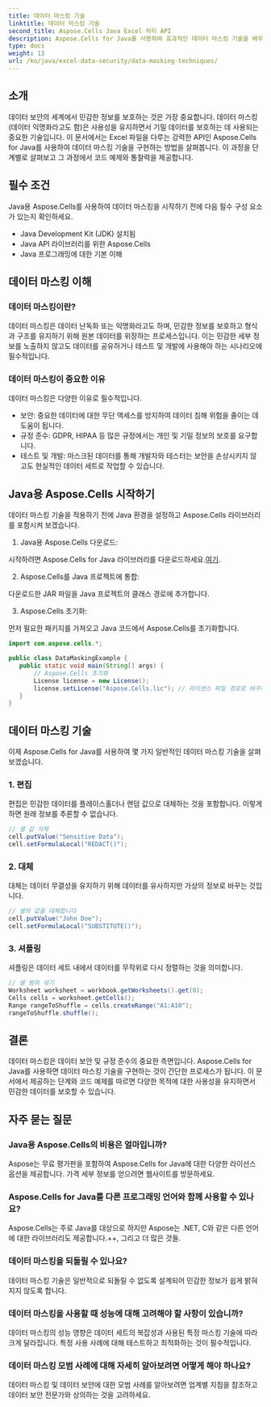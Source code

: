 ```yaml
---
title: 데이터 마스킹 기술
linktitle: 데이터 마스킹 기술
second_title: Aspose.Cells Java Excel 처리 API
description: Aspose.Cells for Java를 사용하여 효과적인 데이터 마스킹 기술을 배우세요. 데이터 무결성을 유지하면서 민감한 정보를 보호하세요.
type: docs
weight: 13
url: /ko/java/excel-data-security/data-masking-techniques/
---
```


## 소개

데이터 보안의 세계에서 민감한 정보를 보호하는 것은 가장 중요합니다. 데이터 마스킹(데이터 익명화라고도 함)은 사용성을 유지하면서 기밀 데이터를 보호하는 데 사용되는 중요한 기술입니다. 이 문서에서는 Excel 파일을 다루는 강력한 API인 Aspose.Cells for Java를 사용하여 데이터 마스킹 기술을 구현하는 방법을 살펴봅니다. 이 과정을 단계별로 살펴보고 그 과정에서 코드 예제와 통찰력을 제공합니다.

## 필수 조건

Java용 Aspose.Cells를 사용하여 데이터 마스킹을 시작하기 전에 다음 필수 구성 요소가 있는지 확인하세요.

- Java Development Kit (JDK) 설치됨
- Java API 라이브러리를 위한 Aspose.Cells
- Java 프로그래밍에 대한 기본 이해

## 데이터 마스킹 이해

### 데이터 마스킹이란?

데이터 마스킹은 데이터 난독화 또는 익명화라고도 하며, 민감한 정보를 보호하고 형식과 구조를 유지하기 위해 원본 데이터를 위장하는 프로세스입니다. 이는 민감한 세부 정보를 노출하지 않고도 데이터를 공유하거나 테스트 및 개발에 사용해야 하는 시나리오에 필수적입니다.

### 데이터 마스킹이 중요한 이유

데이터 마스킹은 다양한 이유로 필수적입니다.

- 보안: 중요한 데이터에 대한 무단 액세스를 방지하여 데이터 침해 위험을 줄이는 데 도움이 됩니다.
- 규정 준수: GDPR, HIPAA 등 많은 규정에서는 개인 및 기밀 정보의 보호를 요구합니다.
- 테스트 및 개발: 마스크된 데이터를 통해 개발자와 테스터는 보안을 손상시키지 않고도 현실적인 데이터 세트로 작업할 수 있습니다.

## Java용 Aspose.Cells 시작하기

데이터 마스킹 기술을 적용하기 전에 Java 환경을 설정하고 Aspose.Cells 라이브러리를 포함시켜 보겠습니다.

1. Java용 Aspose.Cells 다운로드:

 시작하려면 Aspose.Cells for Java 라이브러리를 다운로드하세요.[여기](https://releases.aspose.com/cells/java/).

2. Aspose.Cells를 Java 프로젝트에 통합:

다운로드한 JAR 파일을 Java 프로젝트의 클래스 경로에 추가합니다.

3. Aspose.Cells 초기화:

먼저 필요한 패키지를 가져오고 Java 코드에서 Aspose.Cells를 초기화합니다.

```java
import com.aspose.cells.*;

public class DataMaskingExample {
   public static void main(String[] args) {
	   // Aspose.Cells 초기화
	   License license = new License();
	   license.setLicense("Aspose.Cells.lic"); // 라이센스 파일 경로로 바꾸세요
   }
}
```

## 데이터 마스킹 기술

이제 Aspose.Cells for Java를 사용하여 몇 가지 일반적인 데이터 마스킹 기술을 살펴보겠습니다.

### 1. 편집

편집은 민감한 데이터를 플레이스홀더나 랜덤 값으로 대체하는 것을 포함합니다. 이렇게 하면 원래 정보를 추론할 수 없습니다.

```java
// 셀 값 삭제
cell.putValue("Sensitive Data");
cell.setFormulaLocal("REDACT()");
```

### 2. 대체

대체는 데이터 무결성을 유지하기 위해 데이터를 유사하지만 가상의 정보로 바꾸는 것입니다.

```java
// 셀의 값을 대체합니다
cell.putValue("John Doe");
cell.setFormulaLocal("SUBSTITUTE()");
```

### 3. 셔플링

셔플링은 데이터 세트 내에서 데이터를 무작위로 다시 정렬하는 것을 의미합니다.

```java
// 셀 범위 섞기
Worksheet worksheet = workbook.getWorksheets().get(0);
Cells cells = worksheet.getCells();
Range rangeToShuffle = cells.createRange("A1:A10");
rangeToShuffle.shuffle();
```

## 결론

데이터 마스킹은 데이터 보안 및 규정 준수의 중요한 측면입니다. Aspose.Cells for Java를 사용하면 데이터 마스킹 기술을 구현하는 것이 간단한 프로세스가 됩니다. 이 문서에서 제공하는 단계와 코드 예제를 따르면 다양한 목적에 대한 사용성을 유지하면서 민감한 데이터를 보호할 수 있습니다.

## 자주 묻는 질문

### Java용 Aspose.Cells의 비용은 얼마입니까?

Aspose는 무료 평가판을 포함하여 Aspose.Cells for Java에 대한 다양한 라이선스 옵션을 제공합니다. 가격 세부 정보를 얻으려면 웹사이트를 방문하세요.

### Aspose.Cells for Java를 다른 프로그래밍 언어와 함께 사용할 수 있나요?

Aspose.Cells는 주로 Java를 대상으로 하지만 Aspose는 .NET, C와 같은 다른 언어에 대한 라이브러리도 제공합니다.++, 그리고 더 많은 것들.

### 데이터 마스킹을 되돌릴 수 있나요?

데이터 마스킹 기술은 일반적으로 되돌릴 수 없도록 설계되어 민감한 정보가 쉽게 밝혀지지 않도록 합니다.

### 데이터 마스킹을 사용할 때 성능에 대해 고려해야 할 사항이 있습니까?

데이터 마스킹의 성능 영향은 데이터 세트의 복잡성과 사용된 특정 마스킹 기술에 따라 크게 달라집니다. 특정 사용 사례에 대해 테스트하고 최적화하는 것이 필수적입니다.

### 데이터 마스킹 모범 사례에 대해 자세히 알아보려면 어떻게 해야 하나요?

데이터 마스킹 및 데이터 보안에 대한 모범 사례를 알아보려면 업계별 지침을 참조하고 데이터 보안 전문가와 상의하는 것을 고려하세요.